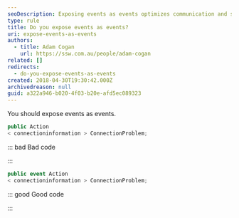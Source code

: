 ```yaml
---
seoDescription: Exposing events as events optimizes communication and streamlines programming.
type: rule
title: Do you expose events as events?
uri: expose-events-as-events
authors:
  - title: Adam Cogan
    url: https://ssw.com.au/people/adam-cogan
related: []
redirects:
  - do-you-expose-events-as-events
created: 2018-04-30T19:30:42.000Z
archivedreason: null
guid: a322a946-b020-4f03-b20e-afd5ec089323
---
```


You should expose events as events.

<!--endintro-->

```csharp
public Action
< connectioninformation > ConnectionProblem;
```

::: bad
Bad code

:::

```csharp
public event Action
< connectioninformation > ConnectionProblem;
```

::: good
Good code

:::
